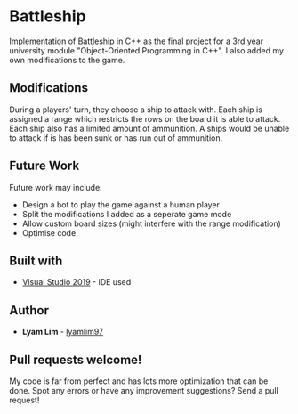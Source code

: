 # Battleship
Implementation of Battleship in C++ as the final project for a 3rd year university module "Object-Oriented Programming in C++". I also added my own modifications to the game.

## Modifications
During a players' turn, they choose a ship to attack with.
Each ship is assigned a range which restricts the rows on the board it is able to attack.
Each ship also has a limited amount of ammunition.
A ships would be unable to attack if is has been sunk or has run out of ammunition.

## Future Work
Future work may include:
- Design a bot to play the game against a human player
- Split the modifications I added as a seperate game mode
- Allow custom board sizes (might interfere with the range modification)
- Optimise code

## Built with
- [Visual Studio 2019](https://visualstudio.microsoft.com/vs/) - IDE used

## Author
- **Lyam Lim** - [lyamlim97](https://github.com/lyamlim97)

## Pull requests welcome!
My code is far from perfect and has lots more optimization that can be done. Spot any errors or have any improvement suggestions? Send a pull request!